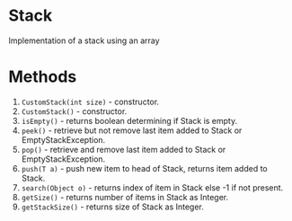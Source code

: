 # Stack

Implementation of a stack using an array

# Methods

1. `CustomStack(int size)` - constructor.
2. `CustomStack()` - constructor.
3. `isEmpty()` - returns boolean determining if Stack is empty.
4. `peek()` - retrieve but not remove last item added to Stack or EmptyStackException.
5. `pop()` - retrieve and remove last item added to Stack or EmptyStackException.
6. `push(T a)` - push new item to head of Stack, returns item added to Stack.
7. `search(Object o)` - returns index of item in Stack else -1 if not present.
8. `getSize()` - returns number of items in Stack as Integer.
9. `getStackSize()` - returns size of Stack as Integer.